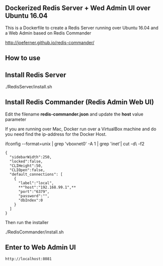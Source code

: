 ## Dockerized Redis Server + Wed Admin UI over Ubuntu 16.04

This is a Dockerfile to create a Redis Server running over Ubuntu 16.04 and a Web Admin based on Redis Commander

http://joeferner.github.io/redis-commander/


## How to use


## Install Redis Server

  ./RedisServer/install.sh


## Install Redis Commander (Redis Admin Web UI)


Edit the filename **redis-commander.json** and update the **host** value parameter

If you are running over Mac, Docker run over a VirtualBox machine and do you need find the ip-address for the Docker Host.

  ifconfig --format=unix | grep 'vboxnet0' -A 1  | grep 'inet'| cut -d\  -f2
  

	{
	  "sidebarWidth":250,
	  "locked":false,
	  "CLIHeight":50,
	  "CLIOpen":false,
	  "default_connections": [
		{
		  "label":"local",
		  **"host":"192.168.99.1",**
		  "port":"6379",
		  "password":"",
		  "dbIndex":0
		}
	  ]
	}

Then run the installer

  ./RedisCommander/install.sh

## Enter to Web Admin UI
  
	http://localhost:8081


